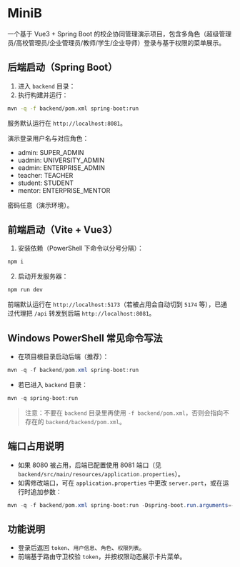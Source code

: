 # MiniB

一个基于 Vue3 + Spring Boot 的校企协同管理演示项目，包含多角色（超级管理员/高校管理员/企业管理员/教师/学生/企业导师）登录与基于权限的菜单展示。

## 后端启动（Spring Boot）

1. 进入 `backend` 目录：
2. 执行构建并运行：

```bash
mvn -q -f backend/pom.xml spring-boot:run
```

服务默认运行在 `http://localhost:8081`。

演示登录用户名与对应角色：

- admin: SUPER_ADMIN
- uadmin: UNIVERSITY_ADMIN
- eadmin: ENTERPRISE_ADMIN
- teacher: TEACHER
- student: STUDENT
- mentor: ENTERPRISE_MENTOR

密码任意（演示环境）。

## 前端启动（Vite + Vue3）

1. 安装依赖（PowerShell 下命令以分号分隔）：

```bash
npm i
```

2. 启动开发服务器：

```bash
npm run dev
```

前端默认运行在 `http://localhost:5173`（若被占用会自动切到 `5174` 等），已通过代理把 `/api` 转发到后端 `http://localhost:8081`。

## Windows PowerShell 常见命令写法

- 在项目根目录启动后端（推荐）：

```powershell
mvn -q -f backend/pom.xml spring-boot:run
```

- 若已进入 `backend` 目录：

```powershell
mvn -q spring-boot:run
```

> 注意：不要在 `backend` 目录里再使用 `-f backend/pom.xml`，否则会指向不存在的 `backend/backend/pom.xml`。

## 端口占用说明

- 如果 8080 被占用，后端已配置使用 8081 端口（见 `backend/src/main/resources/application.properties`）。
- 如需修改端口，可在 `application.properties` 中更改 `server.port`，或在运行时追加参数：

```powershell
mvn -q -f backend/pom.xml spring-boot:run -Dspring-boot.run.arguments=--server.port=9090
```

## 功能说明

- 登录后返回 `token`、`用户信息`、`角色`、`权限列表`。
- 前端基于路由守卫校验 `token`，并按权限动态展示卡片菜单。

